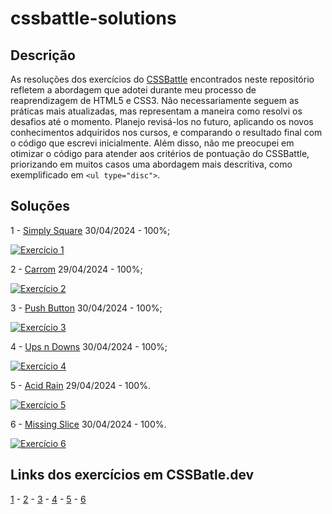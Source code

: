# cssbattle-solutions

## Descrição

As resoluções dos exercícios do [CSSBattle](https://cssbattle.dev) encontrados neste repositório refletem a abordagem que adotei durante meu processo de reaprendizagem de HTML5 e CSS3. Não necessariamente seguem as práticas mais atualizadas, mas representam a maneira como resolvi os desafios até o momento. Planejo revisá-los no futuro, aplicando os novos conhecimentos adquiridos nos cursos, e comparando o resultado final com o código que escrevi inicialmente. Além disso, não me preocupei em otimizar o código para atender aos critérios de pontuação do CSSBattle, priorizando em muitos casos uma abordagem mais descritiva, como exemplificado em  `<ul type="disc">`.

## Soluções

1 - [Simply Square](solutions/001.md) 30/04/2024 - 100%;

[![Exercício 1](https://cssbattle.dev/targets/1.png "Exercício 1")](/solutions/001.md)

2 - [Carrom](solutions/002.md) 29/04/2024 - 100%;

[![Exercício 2](https://cssbattle.dev/targets/2.png "Exercício 2")](/solutions/002.md)

3 - [Push Button](solutions/003.md) 30/04/2024 - 100%;

[![Exercício 3](https://cssbattle.dev/targets/3.png "Exercício 3")](/solutions/003.md)

4 - [Ups n Downs](solutions/004.md) 30/04/2024 - 100%;

[![Exercício 4](https://cssbattle.dev/targets/4.png "Exercício 4")](/solutions/004.md)

5 - [Acid Rain](solutions/005.md) 29/04/2024 - 100%.

[![Exercício 5](https://cssbattle.dev/targets/5.png "Exercício 5")](/solutions/005.md)

6 - [Missing Slice](solutions/006.md) 30/04/2024 - 100%.

[![Exercício 6](https://cssbattle.dev/targets/6.png "Exercício 6")](/solutions/006.md)

## Links dos exercícios em CSSBatle.dev

[1](https://cssbattle.dev/play/1) - [2](https://cssbattle.dev/play/2) - [3](https://cssbattle.dev/play/3) - [4](https://cssbattle.dev/play/4) - [5](https://cssbattle.dev/play/5) - [6](https://cssbattle.dev/play/6)